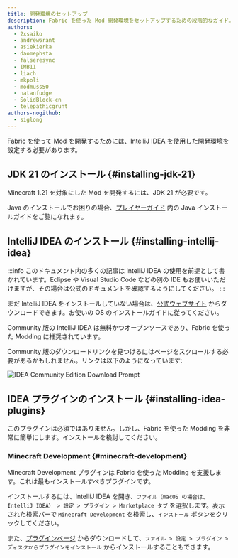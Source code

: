 ```yaml
---
title: 開発環境のセットアップ
description: Fabric を使った Mod 開発環境をセットアップするための段階的なガイド。
authors:
  - 2xsaiko
  - andrew6rant
  - asiekierka
  - daomephsta
  - falseresync
  - IMB11
  - liach
  - mkpoli
  - modmuss50
  - natanfudge
  - SolidBlock-cn
  - telepathicgrunt
authors-nogithub:
  - siglong
---
```


Fabric を使って Mod を開発するためには、IntelliJ IDEA を使用した開発環境を設定する必要があります。

## JDK 21 のインストール {#installing-jdk-21}

Minecraft 1.21 を対象にした Mod を開発するには、JDK 21 が必要です。

Java のインストールでお困りの場合、[プレイヤーガイド](../../players/index) 内の Java インストールガイドをご覧になれます。

## IntelliJ IDEA のインストール {#installing-intellij-idea}

:::info
このドキュメント内の多くの記事は IntelliJ IDEA の使用を前提として書かれています。Eclipse や Visual Studio Code などの別の IDE もお使いいただけますが、その場合は公式のドキュメントを確認するようにしてください。
:::

まだ IntelliJ IDEA をインストールしていない場合は、[公式ウェブサイト](https://www.jetbrains.com/idea/download/) からダウンロードできます。お使いの OS のインストールガイドに従ってください。

Community 版の IntelliJ IDEA は無料かつオープンソースであり、Fabric を使った Modding に推奨されています。

Community 版のダウンロードリンクを見つけるにはページをスクロールする必要があるかもしれません。リンクは以下のようになっています:

![IDEA Community Edition Download Prompt](/assets/develop/getting-started/idea-community.png)

## IDEA プラグインのインストール {#installing-idea-plugins}

このプラグインは必須ではありません。しかし、Fabric を使った Modding を非常に簡単にします。インストールを検討してください。

### Minecraft Development {#minecraft-development}

Minecraft Development プラグインは Fabric を使った Modding を支援します。これは最もインストールすべきプラグインです。

インストールするには、IntelliJ IDEA を開き、`ファイル（macOS の場合は、IntelliJ IDEA） > 設定 > プラグイン > Marketplace タブ` を選択します。表示された検索バーで `Minecraft Development` を検索し、`インストール` ボタンをクリックしてください。

また、[プラグインページ](https://plugins.jetbrains.com/plugin/8327-minecraft-development) からダウンロードして、`ファイル > 設定 > プラグイン > ディスクからプラグインをインストール` からインストールすることもできます。
